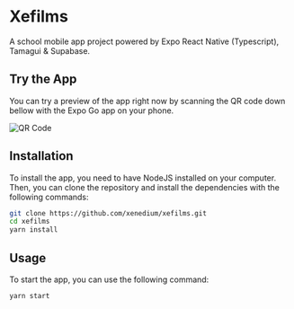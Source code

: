 # Xefilms
A school mobile app project powered by Expo React Native (Typescript), Tamagui & Supabase.
## Try the App
You can try a preview of the app right now by scanning the QR code down bellow with the Expo Go app on your phone.

![QR Code](https://cdn.abderraziq.com/expo.png)


## Installation
To install the app, you need to have NodeJS installed on your computer. Then, you can clone the repository and install the dependencies with the following commands:
```bash
git clone https://github.com/xenedium/xefilms.git
cd xefilms
yarn install
```
## Usage
To start the app, you can use the following command:
```bash
yarn start
```
